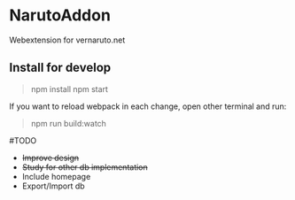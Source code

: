 # NarutoAddon

Webextension for vernaruto.net

## Install for develop

> npm install
> npm start

If you want to reload webpack in each change, open other terminal and run:
> npm run build:watch

#TODO
- ~~Improve design~~
- ~~Study for other db implementation~~
- Include homepage
- Export/Import db 
